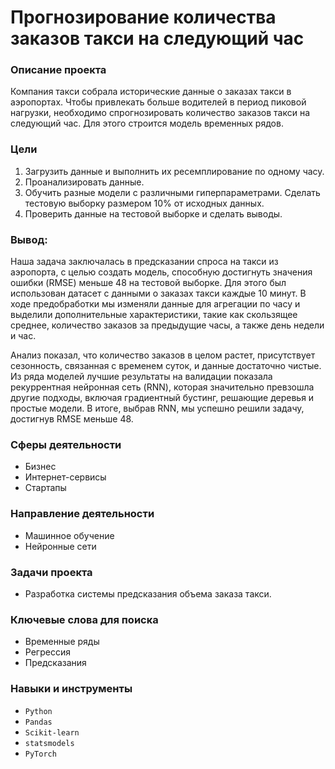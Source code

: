 # Прогнозирование количества заказов такси на следующий час

### Описание проекта
Компания такси собрала исторические данные о заказах такси в аэропортах. Чтобы привлекать больше водителей в период пиковой нагрузки, необходимо спрогнозировать количество заказов такси на следующий час. Для этого строится модель временных рядов.

### Цели
1. Загрузить данные и выполнить их ресемплирование по одному часу.
2. Проанализировать данные.
3. Обучить разные модели с различными гиперпараметрами. Сделать тестовую выборку размером 10% от исходных данных.
4. Проверить данные на тестовой выборке и сделать выводы.

### Вывод:

Наша задача заключалась в предсказании спроса на такси из аэропорта, с целью создать модель, способную достигнуть значения ошибки (RMSE) меньше 48 на тестовой выборке. Для этого был использован датасет с данными о заказах такси каждые 10 минут. В ходе предобработки мы изменяли данные для агрегации по часу и выделили дополнительные характеристики, такие как скользящее среднее, количество заказов за предыдущие часы, а также день недели и час.

Анализ показал, что количество заказов в целом растет, присутствует сезонность, связанная с временем суток, и данные достаточно чистые. Из ряда моделей лучшие результаты на валидации показала рекуррентная нейронная сеть (RNN), которая значительно превзошла другие подходы, включая градиентный бустинг, решающие деревья и простые модели. В итоге, выбрав RNN, мы успешно решили задачу, достигнув RMSE меньше 48.


### Сферы деятельности
- Бизнес
- Интернет-сервисы
- Стартапы

### Направление деятельности
- Машинное обучение
- Нейронные сети

### Задачи проекта
- Разработка системы предсказания объема заказа такси.

### Ключевые слова для поиска
- Временные ряды
- Регрессия
- Предсказания

### Навыки и инструменты
- `Python`
- `Pandas`
- `Scikit-learn`
- `statsmodels`
- `PyTorch`

